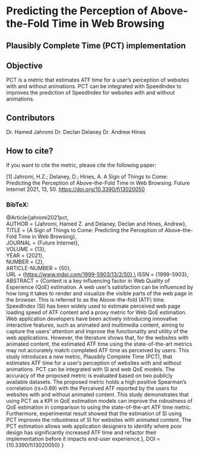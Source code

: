 # Predicting the Perception of Above-the-Fold Time in Web Browsing

## Plausibly Complete Time (PCT) implementation

## Objective
PCT is a metric that estimates ATF time for a user’s perception of websites with and without animations. PCT can be integrated with SpeedIndex to  improves the prediction  of SpeedIndex for websites with and without animations.

## Contributors
Dr. Hamed Jahromi
Dr. Declan Delaney
Dr. Andrew Hines 

## How to cite?

If you want to cite the metric, please cite the following paper:

[1] Jahromi, H.Z.; Delaney, D.; Hines, A. A Sign of Things to Come: Predicting the Perception of Above-the-Fold Time in Web Browsing. Future Internet 2021, 13, 50. https://doi.org/10.3390/fi13020050

### BibTeX:
@Article{jahromi2021pct,\
AUTHOR = {Jahromi, Hamed Z. and Delaney, Declan and Hines, Andrew},\
TITLE = {A Sign of Things to Come: Predicting the Perception of Above-the-Fold Time in Web Browsing},\
JOURNAL = {Future Internet},\
VOLUME = {13},\
YEAR = {2021},\
NUMBER = {2},\
ARTICLE-NUMBER = {50},\
URL = {https://www.mdpi.com/1999-5903/13/2/50},\
ISSN = {1999-5903},\
ABSTRACT = {Content is a key influencing factor in Web Quality of Experience (QoE) estimation. A web user’s satisfaction can be influenced by how long it takes to render and visualize the visible parts of the web page in the browser. This is referred to as the Above-the-fold (ATF) time. SpeedIndex (SI) has been widely used to estimate perceived web page loading speed of ATF content and a proxy metric for Web QoE estimation. Web application developers have been actively introducing innovative interactive features, such as animated and multimedia content, aiming to capture the users’ attention and improve the functionality and utility of the web applications. However, the literature shows that, for the websites with animated content, the estimated ATF time using the state-of-the-art metrics may not accurately match completed ATF time as perceived by users. This study introduces a new metric, Plausibly Complete Time (PCT), that estimates ATF time for a user’s perception of websites with and without animations. PCT can be integrated with SI and web QoE models. The accuracy of the proposed metric is evaluated based on two publicly available datasets. The proposed metric holds a high positive Spearman’s correlation (rs=0.89) with the Perceived ATF reported by the users for websites with and without animated content. This study demonstrates that using PCT as a KPI in QoE estimation models can improve the robustness of QoE estimation in comparison to using the state-of-the-art ATF time metric. Furthermore, experimental result showed that the estimation of SI using PCT improves the robustness of SI for websites with animated content. The PCT estimation allows web application designers to identify where poor design has significantly increased ATF time and refactor their implementation before it impacts end-user experience.},
DOI = {10.3390/fi13020050}
}



